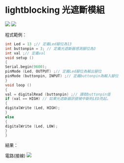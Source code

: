 ﻿# lightblocking 光遮斷模組

![](~@sensors/lightblocking/1.jpg)
![](~@sensors/lightblocking/2.jpg)
    

程式範例：
```cpp
int Led = 13 ;// 定義Led腳位為13
int buttonpin = 3; // 定義光遮斷器感測腳位為3
int val ;// 定義val
void setup ()
{
Serial.begin(9600);
pinMode (Led, OUTPUT) ;// 定義Led腳位為輸出腳位
pinMode (buttonpin, INPUT) ;// 定義buttonpin為輸入腳位
}
void loop ()
{
val = digitalRead (buttonpin) ;// 讀取buttonpin值
if (val == HIGH) // 如果光遮斷器訊號被中斷則LED亮起。
{
digitalWrite (Led, HIGH);
}
else
{
digitalWrite (Led, LOW);
}
}
```

結果：

電路(接線)
![](~@sensors/lightblocking/lightblocking.jpg)


